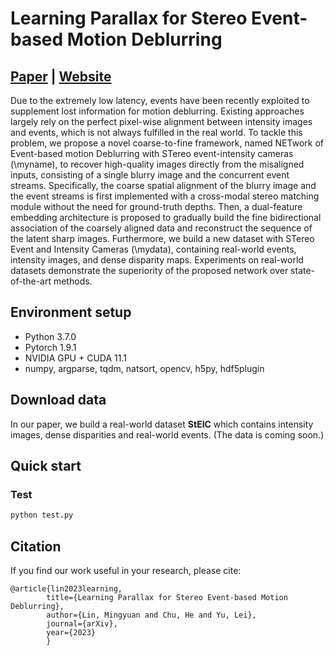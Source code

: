 # Learning Parallax for Stereo Event-based Motion Deblurring
## [Paper](https://arxiv.org/abs/2309.09513) | [Website](https://mingyuan-lin.github.io/St-ED_web/)

Due to the extremely low latency, events have been recently exploited to supplement lost information for motion deblurring. Existing approaches largely rely on the perfect pixel-wise alignment between intensity images and events, which is not always fulfilled in the real world. To tackle this problem, we propose a novel coarse-to-fine framework, named NETwork of Event-based motion Deblurring with STereo event-intensity cameras (\myname), to recover high-quality images directly from the misaligned inputs, consisting of a single blurry image and the concurrent event streams. Specifically, the coarse spatial alignment of the blurry image and the event streams is first implemented with a cross-modal stereo matching module without the need for ground-truth depths. Then, a dual-feature embedding architecture is proposed to gradually build the fine bidirectional association of the coarsely aligned data and reconstruct the sequence of the latent sharp images. Furthermore, we build a new dataset with STereo Event and Intensity Cameras (\mydata), containing real-world events, intensity images, and dense disparity maps. Experiments on real-world datasets demonstrate the superiority of the proposed network over state-of-the-art methods.

## Environment setup
- Python 3.7.0
- Pytorch 1.9.1
- NVIDIA GPU + CUDA 11.1
- numpy, argparse, tqdm, natsort, opencv, h5py, hdf5plugin

## Download data
In our paper, we build a real-world dataset **StEIC** which contains intensity images, dense disparities and real-world events. (The data is coming soon.)

## Quick start
### Test
```bash
python test.py
```

## Citation
If you find our work useful in your research, please cite:

```
@article{lin2023learning,
        title={Learning Parallax for Stereo Event-based Motion Deblurring},
        author={Lin, Mingyuan and Chu, He and Yu, Lei},
        journal={arXiv},
        year={2023}
        }
```